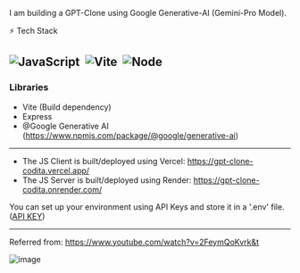 I am building a GPT-Clone using Google Generative-AI (Gemini-Pro Model).

⚡ Tech Stack

![JavaScript](https://img.shields.io/badge/JavaScript-F7DF1E?style=for-the-badge&logo=javascript&logoColor=black)&nbsp; 
![Vite](https://img.shields.io/badge/Vite-61DAFB.svg?style=for-the-badge&logo=Vite&logoColor=black)&nbsp;
![Node](https://img.shields.io/badge/Node.js-43853D?style=for-the-badge&logo=node.js&logoColor=white)
---
### Libraries
- Vite (Build dependency)
- Express
- @Google Generative AI (https://www.npmjs.com/package/@google/generative-ai)

---

- The JS Client is built/deployed using Vercel: https://gpt-clone-codita.vercel.app/
- The JS Server is built/deployed using Render: https://gpt-clone-codita.onrender.com/ 

You can set up your environment using API Keys and store it in a '.env' file. ([API KEY](https://makersuite.google.com/app/apikey))

---
Referred from: https://www.youtube.com/watch?v=2FeymQoKvrk&t


![image](https://github.com/alien-droid/gpt-clone-codita/assets/77412085/d9b1e782-1859-483e-af88-9ed273db60f9)

